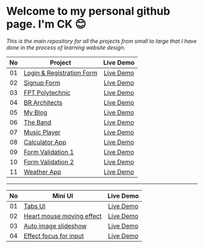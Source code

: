 # Welcome to my personal github page. I'm CK  :blush:
*This is the main repository for all the projects from small to large that I have done in the process of learning website design.*

|  No  |        Project             |   Live Demo   |
|:----:|----------------------------|:-------------:|
|  01  | [Login & Registration Form](https://github.com/CK1412/HTML_CSS_JS/tree/main/Projects/Login-Registration-Form) | [Live Demo](https://ck1412.github.io/HTML_CSS_JS/Projects/Login-Registration-Form) |
|  02  | [Signup Form](https://github.com/CK1412/HTML_CSS_JS/tree/main/Projects/Signup-Form) | [Live Demo](https://ck1412.github.io/HTML_CSS_JS/Projects/Signup-Form) | 
|  03  | [FPT Polytechnic](https://github.com/CK1412/HTML_CSS_JS/tree/main/Projects/FPT-Polytechnic) | [Live Demo](https://ck1412.github.io/HTML_CSS_JS/Projects/FPT-Polytechnic) | 
|  04  | [BR Architects](https://github.com/CK1412/HTML_CSS_JS/tree/main/Projects/BR-Architects) | [Live Demo](https://ck1412.github.io/HTML_CSS_JS/Projects/BR-Architects) | 
|  05  | [My Blog](https://github.com/CK1412/HTML_CSS_JS/tree/main/Projects/My-Blog) | [Live Demo](https://ck1412.github.io/HTML_CSS_JS/Projects/My-Blog) | 
|  06  | [The Band](https://github.com/CK1412/HTML_CSS_JS/tree/main/Projects/The-Band) | [Live Demo](https://ck1412.github.io/HTML_CSS_JS/Projects/The-Band) | 
|  07  | [Music Player](https://github.com/CK1412/HTML_CSS_JS/tree/main/Projects/Music-Player) | [Live Demo](https://ck1412.github.io/HTML_CSS_JS/Projects/Music-Player) | 
|  08  | [Calculator App](https://github.com/CK1412/HTML_CSS_JS/tree/main/Projects/Calculator-App) | [Live Demo](https://ck1412.github.io/HTML_CSS_JS/Projects/Calculator-App) | 
|  09  | [Form Validation 1](https://github.com/CK1412/HTML_CSS_JS/tree/main/Projects/Form-Validation-1) | [Live Demo](https://ck1412.github.io/HTML_CSS_JS/Projects/Form-Validation-1) | 
|  10  | [Form Validation 2](https://github.com/CK1412/HTML_CSS_JS/tree/main/Projects/Form-Validation-2) | [Live Demo](https://ck1412.github.io/HTML_CSS_JS/Projects/Form-Validation-2) | 
|  11  | [Weather App](https://github.com/CK1412/HTML_CSS_JS/tree/main/Projects/Weather-App) | [Live Demo](https://ck1412.github.io/HTML_CSS_JS/Projects/Weather-App) | 

---

|  No  |        Mini UI        |   Live Demo   |
|:----:|-----------------------|:-------------:|
|  01  | [Tabs UI](https://github.com/CK1412/HTML_CSS_JS/tree/main/Mini-UI/Tabs-UI) | [Live Demo](https://ck1412.github.io/HTML_CSS_JS/Mini-UI/Tabs-UI) |
|  02  | [Heart mouse moving effect](https://github.com/CK1412/HTML_CSS_JS/tree/main/Mini-UI/Heart-mouse-moving-effect) | [Live Demo](https://ck1412.github.io/HTML_CSS_JS/Mini-UI/Heart-mouse-moving-effect) |
|  03  | [Auto image slideshow](https://github.com/CK1412/HTML_CSS_JS/tree/main/Mini-UI/Auto-image-slideshow) | [Live Demo](https://ck1412.github.io/HTML_CSS_JS/Mini-UI/Auto-image-slideshow) |
|  04  | [Effect focus for input](https://github.com/CK1412/HTML_CSS_JS/tree/main/Mini-UI/Effect-focus-for-input) | [Live Demo](https://ck1412.github.io/HTML_CSS_JS/Mini-UI/Effect-focus-for-input) |
